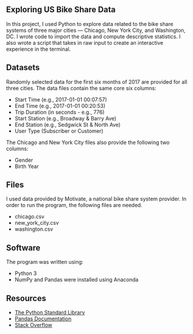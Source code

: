 ## Exploring US Bike Share Data
In this project, I used Python to explore data related to the bike share systems of three major cities — Chicago, New York City, and Washington, DC. I wrote code to import the data and compute descriptive statistics. I also wrote a script that takes in raw input to create an interactive experience in the terminal.

## Datasets
Randomly selected data for the first six months of 2017 are provided for all three cities. The data files contain the same core six columns:

* Start Time (e.g., 2017-01-01 00:07:57)
* End Time (e.g., 2017-01-01 00:20:53)
* Trip Duration (in seconds - e.g., 776)
* Start Station (e.g., Broadway & Barry Ave)
* End Station (e.g., Sedgwick St & North Ave)
* User Type (Subscriber or Customer)

The Chicago and New York City files also provide the following two columns:

* Gender
* Birth Year

## Files
I used data provided by Motivate, a national bike share system provider. In order to run the program, the following files are needed.
* chicago.csv
* new_york_city.csv
* washington.csv

## Software
The program was written using:
* Python 3
* NumPy and Pandas were installed using Anaconda

## Resources
* [The Python Standard Library](https://docs.python.org/3/library/)
* [Pandas Documentation](https://pandas.pydata.org/pandas-docs/stable/)
* [Stack Overflow](https://stackoverflow.com)